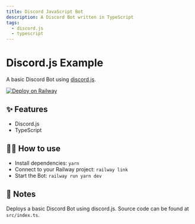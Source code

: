 ```yaml
---
title: Discord JavaScript Bot
description: A Discord Bot written in TypeScript
tags:
  - discord.js
  - typescript
---
```


# Discord.js Example

A basic Discord Bot using [discord.js](https://discord.js.org/#/).

[![Deploy on Railway](https://railway.app/button.svg)](https://railway.app/new?template=https%3A%2F%2Fgithub.com%2Frailwayapp%2Fexamples%2Ftree%2Fmaster%2Fexamples%2Fdiscordjs&envs=DISCORD_TOKEN&DISCORD_TOKENDesc=Token+of+your+Discord+bot)

## ✨ Features

- Discord.js
- TypeScript

## 💁‍♀️ How to use

- Install dependencies: `yarn`
- Connect to your Railway project: `railway link`
- Start the Bot: `railway run yarn dev`

## 📝 Notes

Deploys a basic Discord Bot using discord.js. Source code can be found at `src/index.ts`.
